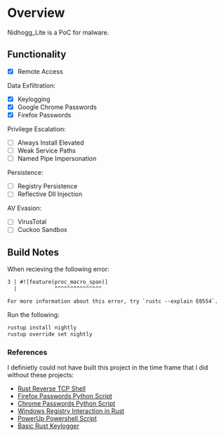 # Overview

Nidhogg_Lite is a PoC for malware.
## Functionality

- [x] Remote Access

Data Exfiltration:

- [x] Keylogging
- [x] Google Chrome Passwords 
- [x] Firefox Passwords

Privilege Escalation:

- [ ] Always Install Elevated
- [ ] Weak Service Paths
- [ ] Named Pipe Impersonation

Persistence:

- [ ] Registry Persistence
- [ ] Reflective Dll Injection

AV Evasion:

- [ ] VirusTotal
- [ ] Cuckoo Sandbox

## Build Notes

When recieving the following error:

```txt
3 | #![feature(proc_macro_span)]
  |            ^^^^^^^^^^^^^^^

For more information about this error, try `rustc --explain E0554`.
```

Run the following:

```bash
rustup install nightly
rustup override set nightly
```

### References

I definietly could not have built this project in the time frame that I did without these projects:

- [Rust Reverse TCP Shell](https://github.com/CypElf/Reverse-shell)
- [Firefox Passwords Python Script](https://github.com/Unode/firefox_decrypt) 
- [Chrome Passwords Python Script](https://github.com/ohyicong/decrypt-chrome-passwords)
- [Windows Registry Interaction in Rust](https://docs.rs/winreg/latest/winreg/)
- [PowerUp Powershell Script](https://raw.githubusercontent.com/PowerShellMafia/PowerSploit/master/Privesc/PowerUp.ps1)
- [Basic Rust Keylogger](https://github.com/thomaslienbacher/win-keylogger-rs)